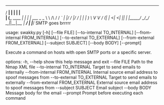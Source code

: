    _____              _    _          
  / ____|            | |  | |         
 | (_____      ____ _| | _| | ___   _ 
  \___ \ \ /\ / / _` | |/ / |/ / | | |
  ____) \ V  V / (_| |   <|   <| |_| |
 |_____/ \_/\_/ \__,_|_|\_\_|\_\__, |
                                 __/ |
                                |___/ 
SMTP goes brrrrr 

usage: swakky.py [-h] [--file FILE] [--to-internal TO_INTERNAL] [--from-internal FROM_INTERNAL] [--to-external TO_EXTERNAL] [--from-external FROM_EXTERNAL] [--subject SUBJECT] [--body BODY] [--prompt]

Execute a command on hosts with open SMTP ports or a specific server.

options:
  -h, --help            show this help message and exit
  --file FILE           Path to the Nmap XML file
  --to-internal TO_INTERNAL
                        Target to send emails to internally
  --from-internal FROM_INTERNAL
                        Internal source email address to spoof messages from
  --to-external TO_EXTERNAL
                        Target to send emails to externally
  --from-external FROM_EXTERNAL
                        External source email address to spoof messages from
  --subject SUBJECT     Email subject
  --body BODY           Message body for the email
  --prompt              Prompt before executing each command

